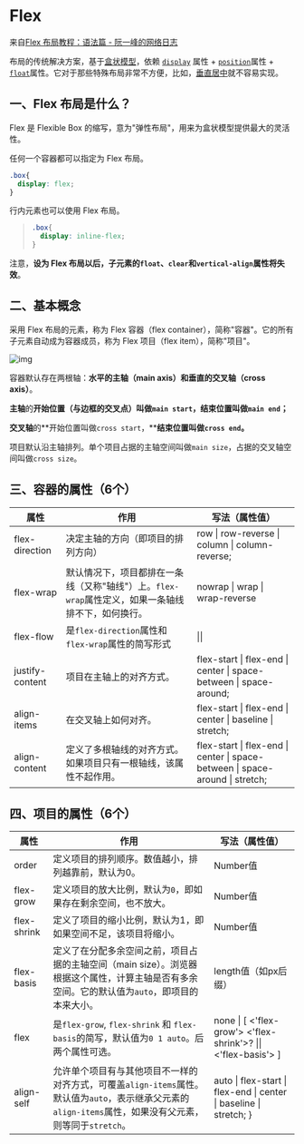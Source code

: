 # Flex



来自[Flex 布局教程：语法篇 - 阮一峰的网络日志](https://ruanyifeng.com/blog/2015/07/flex-grammar.html)

布局的传统解决方案，基于[盒状模型](https://developer.mozilla.org/en-US/docs/Web/CSS/box_model)，依赖 [`display`](https://developer.mozilla.org/en-US/docs/Web/CSS/display) 属性 + [`position`](https://developer.mozilla.org/en-US/docs/Web/CSS/position)属性 + [`float`](https://developer.mozilla.org/en-US/docs/Web/CSS/float)属性。它对于那些特殊布局非常不方便，比如，[垂直居中](https://css-tricks.com/centering-css-complete-guide/)就不容易实现。

## 一、Flex 布局是什么？

Flex 是 Flexible Box 的缩写，意为"弹性布局"，用来为盒状模型提供最大的灵活性。

任何一个容器都可以指定为 Flex 布局。

```css
.box{
  display: flex;
}
```

行内元素也可以使用 Flex 布局。

> ```css
> .box{
>   display: inline-flex;
> }
> ```

注意，**设为 Flex 布局以后，子元素的`float`、`clear`和`vertical-align`属性将失效**。

## 二、基本概念

采用 Flex 布局的元素，称为 Flex 容器（flex container），简称"容器"。它的所有子元素自动成为容器成员，称为 Flex 项目（flex item），简称"项目"。

![img](http://www.ruanyifeng.com/blogimg/asset/2015/bg2015071004.png)

容器默认存在两根轴：**水平的主轴（main axis）和垂直的交叉轴（cross axis）**。

**主轴**的**开始位置（与边框的交叉点）叫做`main start`，结束位置叫做`main end`；**

**交叉轴**的**开始位置叫做`cross start`，****结束位置叫做`cross end`。**

项目默认沿主轴排列。单个项目占据的主轴空间叫做`main size`，占据的交叉轴空间叫做`cross size`。

## 三、容器的属性（6个）

| 属性            | 作用                                                         | 写法（属性值）                                               |
| --------------- | ------------------------------------------------------------ | ------------------------------------------------------------ |
| flex-direction  | 决定主轴的方向（即项目的排列方向）                           | row \| row-reverse \| column \| column-reverse;              |
| flex-wrap       | 默认情况下，项目都排在一条线（又称"轴线"）上。`flex-wrap`属性定义，如果一条轴线排不下，如何换行。 | nowrap \| wrap \| wrap-reverse                               |
| flex-flow       | 是`flex-direction`属性和`flex-wrap`属性的简写形式            | <flex-direction> \|\| <flex-wrap>                            |
| justify-content | 项目在主轴上的对齐方式。                                     | flex-start \| flex-end \| center \| space-between \| space-around; |
| align-items     | 在交叉轴上如何对齐。                                         | flex-start \| flex-end \| center \| baseline \| stretch;     |
| align-content   | 定义了多根轴线的对齐方式。如果项目只有一根轴线，该属性不起作用。 | flex-start \| flex-end \| center \| space-between \| space-around \| stretch; |

## 四、项目的属性（6个）

| 属性        | 作用                                                         | 写法（属性值）                                               |
| ----------- | ------------------------------------------------------------ | ------------------------------------------------------------ |
| order       | 定义项目的排列顺序。数值越小，排列越靠前，默认为0。          | Number值                                                     |
| flex-grow   | 定义项目的放大比例，默认为`0`，即如果存在剩余空间，也不放大。 | Number值                                                     |
| flex-shrink | 定义了项目的缩小比例，默认为1，即如果空间不足，该项目将缩小。 | Number值                                                     |
| flex-basis  | 定义了在分配多余空间之前，项目占据的主轴空间（main size）。浏览器根据这个属性，计算主轴是否有多余空间。它的默认值为`auto`，即项目的本来大小。 | length值（如px后缀）                                         |
| flex        | 是`flex-grow`, `flex-shrink` 和 `flex-basis`的简写，默认值为`0 1 auto`。后两个属性可选。 | none \| [ <'flex-grow'> <'flex-shrink'>? \|\| <'flex-basis'> ] |
| align-self  | 允许单个项目有与其他项目不一样的对齐方式，可覆盖`align-items`属性。默认值为`auto`，表示继承父元素的`align-items`属性，如果没有父元素，则等同于`stretch`。 | auto \| flex-start \| flex-end \| center \| baseline \| stretch; } |















